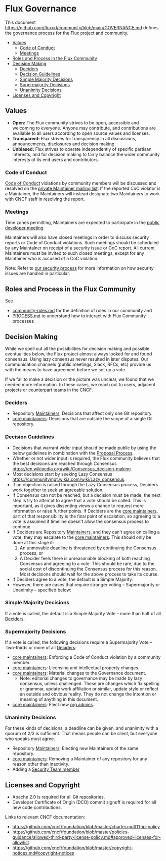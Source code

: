 <!-- see https://github.com/yzhang-gh/vscode-markdown/blob/master/README.md#table-of-contents -->
<!-- omit in toc -->
# Flux Governance

This document <https://github.com/fluxcd/community/blob/main/GOVERNANCE.md> defines the governance process for the Flux project and community.

- [Values](#values)
  - [Code of Conduct](#code-of-conduct)
  - [Meetings](#meetings)
- [Roles and Process in the Flux Community](#roles-and-process-in-the-flux-community)
- [Decision Making](#decision-making)
  - [Deciders](#deciders)
  - [Decision Guidelines](#decision-guidelines)
  - [Simple Majority Decisions](#simple-majority-decisions)
  - [Supermajority Decisions](#supermajority-decisions)
  - [Unanimity Decisions](#unanimity-decisions)
- [Licenses and Copyright](#licenses-and-copyright)

## Values

- **Open:**
The Flux community strives to be open, accessible and welcoming to everyone.
Anyone may contribute, and contributions are available to all users according to open source values and licenses.
- **Transparent:**
Flux strives for transparency in all discussions, announcements, disclosures and decision making.
- **Unbiased:**
Flux strives to operate independently of specific partisan interests, and for decision making to fairly balance the wider community interests of its end users and contributors.

### Code of Conduct

[Code of Conduct](CODE_OF_CONDUCT.md) violations by community members will be discussed and resolved on the [private Maintainer mailing list](mailto:cncf-flux-maintainers@lists.cncf.io). If the reported CoC violator is a Maintainer, the Maintainers will instead designate two Maintainers to work with CNCF staff in resolving the report.

### Meetings

Time zones permitting, Maintainers are expected to participate in the [public
developer meeting](https://github.com/fluxcd/community#meetings).

Maintainers will also have closed meetings in order to discuss security reports
or Code of Conduct violations.  Such meetings should be scheduled by any
Maintainer on receipt of a security issue or CoC report.  All current Maintainers
must be invited to such closed meetings, except for any Maintainer who is
accused of a CoC violation.

Note: Refer to [our security process](https://fluxcd.io/security) for more information on how security issues are handled in particular.

## Roles and Process in the Flux Community

See

- [community-roles.md](community-roles.md) for the definition of roles in our community and
- [PROCESS.md](PROCESS.md) to understand how to interact with Flux Community processes

## Decision Making

While we spell out all the possibilities for decision making and possible eventualities below, the Flux project almost always looked for and found consensus. Using lazy consensus never resulted in later disputes. Our communication channels (public meetings, Slack, RFCs, etc) provide us with the means to have agreement before we set up a vote.

If we fail to make a decision or the picture was unclear, we found that we needed more information. In these cases, we reach out to users, adjacent projects or counterpart teams in the CNCF.

### Deciders

- Repository [Maintainers][Maintainer]: Decisions that affect only one Git repository.
- [core maintainers]: Decisions that are outside the scope of a single Git repository.

### Decision Guidelines

- Decisions that warrant wider input should be made public by using the below guidelines in combination with the [Proposal Process](PROCESS.md#proposal-process).
- Whether or not wider input is required, the Flux community believes that the best decisions are reached through Consensus <https://en.wikipedia.org/wiki/Consensus_decision-making>.
- Most decisions start by seeking Lazy Consensus <https://communitymgt.wikia.com/wiki/Lazy_consensus>.
- If an objection is raised through the Lazy Consensus process, Deciders work together to seek an agreeable solution.
- If Consensus can not be reached, but a decision must be made, the next step is try to attempt to agree that a vote should be called.
  This is important, as it gives dissenting views a chance to request more information or raise further points.
  If Deciders are the [core maintainers], part of that responsibility is the final point of escalation, so agreeing to a vote is assumed if timeline doesn't allow the consensus process to continue.
- If Deciders are Repository [Maintainers][Maintainer], and they can't agree on calling a vote, they may escalate to the [core maintainers].
  This should only be done at this stage if:
  1. An unmovable deadline is threatened by continuing the Consensus process; or
  2. A Decider feels there is unreasonable blocking of both reaching Consensus and agreeing to a vote.
      This should be rare, due to the social cost of discontinuing the Consensus process for this reason.
      Most decisions should wait for the above process to take its course.
- If Deciders agree to a vote, the default is a Simple Majority.
- However, there are cases that require stronger voting – Supermajority or Unanimity – specified below:

### Simple Majority Decisions

If a vote is called, the default is a Simple Majority Vote – more than half of all [Deciders](#deciders).

### Supermajority Decisions

If a vote is called, the following decisions require a Supermajority Vote – two-thirds or more of all [Deciders](#deciders):

- [core maintainers]: Enforcing a Code of Conduct violation by a community member.
- [core maintainers]: Licensing and intellectual property changes.
- [core maintainers]: Material changes to the Governance document.
  - Note: editorial changes to governance may be made by lazy consensus, unless challenged.
    These are changes which fix spelling or grammar, update work affiliation or similar, update style or reflect an outside and obvious reality.
    They do not change the intention or meaning of anything in this document.
- [core maintainers]: Elect new [org admins].

### Unanimity Decisions

For these kinds of decisions, a deadline can be given, and unanimity with a quorum of 2/3 is sufficient. That means people can be silent, but everyone who speaks must agree.

- Repository [Maintainers][Maintainer]: Electing new Maintainers of the same repository.
- [core maintainers]: Removing a Maintainer of any repository for any reason other than inactivity.
- Adding a [Security Team member]

## Licenses and Copyright

- Apache 2.0 is required for all Git repositories.
- Developer Certificate of Origin (DCO) commit signoff is required for all new code contributions.

Links to relevant CNCF documentation:

- <https://github.com/cncf/foundation/blob/master/charter.md#11-ip-policy>
- <https://github.com/cncf/foundation/blob/master/policies-guidance/allowed-third-party-license-policy.md#approved-licenses-for-allowlist>
- <https://github.com/cncf/foundation/blob/master/copyright-notices.md#copyright-notices>

<!-- md links -->
[Maintainer]: community-roles.md#maintainer
[core maintainers]: community-roles.md#core-maintainers
[org admins]: community-roles.md#org-admins
[community-roles.md]: community-roles.md
[Security Team member]: community-roles.md#security-team-member
